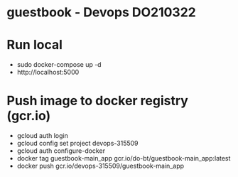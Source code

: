 # guestbook - Devops DO210322

# Run local
- sudo docker-compose up -d
- http://localhost:5000

# Push image to docker registry (gcr.io)
- gcloud auth login
- gcloud config set project devops-315509
- gcloud auth configure-docker
- docker tag guestbook-main_app gcr.io/do-bt/guestbook-main_app:latest
- docker push gcr.io/devops-315509/guestbook-main_app